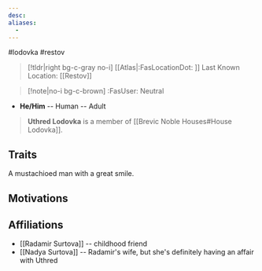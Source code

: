 ```yaml
---
desc:
aliases:
  - 
---
```

#lodovka #restov
>[!tldr|right bg-c-gray no-i] [[Atlas|:FasLocationDot: ]] Last Known Location: [[Restov]]

>[!note|no-i bg-c-brown] :FasUser: Neutral

- **He/Him** -- Human -- Adult

>**Uthred Lodovka** is a member of [[Brevic Noble Houses#House Lodovka]].

## Traits
A mustachioed man with a great smile.

## Motivations


## Affiliations
- [[Radamir Surtova]] -- childhood friend
- [[Nadya Surtova]] -- Radamir's wife, but she's definitely having an affair with Uthred